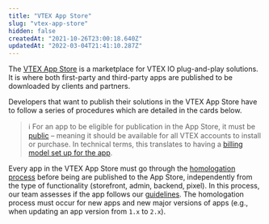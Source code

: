 ```yaml
---
title: "VTEX App Store"
slug: "vtex-app-store"
hidden: false
createdAt: "2021-10-26T23:00:18.640Z"
updatedAt: "2022-03-04T21:41:10.287Z"
---
```

The [VTEX App Store](https://apps.vtex.com/) is a marketplace for VTEX IO plug-and-play solutions. It is where both first-party and third-party apps are published to be downloaded by clients and partners.

Developers that want to publish their solutions in the VTEX App Store have to follow a series of procedures which are detailed in the cards below.

>ℹ For an app to be eligible for publication in the App Store, it must be [public](https://developers.vtex.com/docs/guides/vtex-io-documentation-10-making-your-app-publicly-available) – meaning it should be available for all VTEX accounts to install or purchase. In technical terms, this translates to having a [billing model set up for the app](https://developers.vtex.com/docs/guides/vtex-io-documentation-setting-your-apps-billing-model#setting-the-app-as-public).

Every app in the VTEX App Store must go through the [homologation process](https://developers.vtex.com/docs/guides/vtex-io-documentation-submitting-your-app-in-the-vtex-app-store#step-3-waiting-for-the-app-homologation) before being are published to the App Store, independently from the type of functionality (storefront, admin, backend, pixel). In this process, our team assesses if the app follows our [guidelines](https://developers.vtex.com/docs/guides/vtex-io-documentation-homologation-requirements-for-vtex-app-store). The homologation process must occur for new apps and new major versions of apps (e.g., when updating an app version from `1.x` to `2.x`).

<Flex>

<WhatsNextCard
title="Becoming a registered VTEX App Store developer"
description="Become a VTEX App Store Developer and share your own solutions with other VTEX users in the VTEX App Store."
linkTo="https://developers.vtex.com/docs/guides/vtex-io-documentation-becoming-a-registered-vtex-app-store-developer"
linkTitle="See more"
/>

<WhatsNextCard
title="Developing an app"
description="Learn how to develop an app to the VTEX App Store."
linkTo="https://developers.vtex.com/docs/guides/vtex-io-documentation-developing-an-app"
linkTitle="See more"
/>

<WhatsNextCard
title="Preparing your app for distribution"
description="Learn how to prepare your app for distribution in the VTEX App Store and let merchants benefit from your solution."
linkTo="https://developers.vtex.com/docs/guides/vtex-io-documentation-preparing-your-app-distribution"
linkTitle="See more"
/>

<WhatsNextCard
title="Setting your app's billing model"
description="Learn how to monetize and define your app audience."
linkTo="https://developers.vtex.com/docs/guides/vtex-io-documentation-setting-your-apps-billing-model"
linkTitle="See more"
/>

<WhatsNextCard
title="Submitting your app to the VTEX App Store"
description="Learn how to submit your app for distribution with four main steps."
linkTo="https://developers.vtex.com/docs/guides/vtex-io-documentation-submitting-your-app-in-the-vtex-app-store"
linkTitle="See more"
/>
</Flex>
